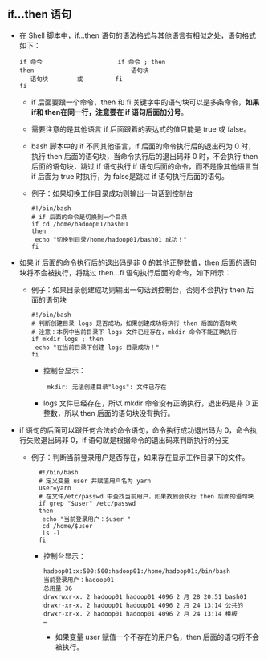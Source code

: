 ## if…then 语句

* 在 Shell 脚本中，if…then 语句的语法格式与其他语言有相似之处，语句格式如下：

      if 命令                     if 命令 ; then
      then                           语句块
         语句块        或         fi   
      fi                         
      

    * if 后面要跟一个命令，then 和 fi 关键字中的语句块可以是多条命令，**如果 if和 then在同一行，注意要在 if 语句后面加分号**。
    * 需要注意的是其他语言 if 后面跟着的表达式的值只能是 true 或 false。
    * bash 脚本中的 if 不同其他语言，if 后面的命令执行后的退出码为 0 时，执行 then 后面的语句块，当命令执行后的退出码非 0 时，不会执行 then 后面的语句块，跳过 if 语句执行 if 语句后面的命令，而不是像其他语言当 if 后面为 true 时执行，为 false是跳过 if 语句执行后面的语句。
 
    * 例子：如果切换工作目录成功则输出一句话到控制台

          #!/bin/bash
          # if 后面的命令是切换到一个目录
          if cd /home/hadoop01/bash01
          then
           echo "切换到目录/home/hadoop01/bash01 成功！"
          fi
* 如果 if 后面的命令执行后的退出码是非 0 的其他正整数值，then 后面的语句块将不会被执行，将跳过 then…fi 语句执行后面的命令，如下所示：

    * 例子：如果目录创建成功则输出一句话到控制台，否则不会执行 then 后面的语句块
    
          #!/bin/bash
          # 判断创建目录 logs 是否成功，如果创建成功将执行 then 后面的语句块
          # 注意：本例中当前目录下 logs 文件已经存在，mkdir 命令不能正确执行
          if mkdir logs ; then
           echo "在当前目录下创建 logs 目录成功！"
          fi
          
         * 控制台显示：
         
                mkdir: 无法创建目录"logs": 文件已存在

         * logs 文件已经存在，所以 mkdir 命令没有正确执行，退出码是非 0 正整数，所以 then 后面的语句块没有执行。

* if 语句的后面可以跟任何合法的命令语句，命令执行成功退出码为 0，命令执行失败退出码非 0，if 语句就是根据命令的退出码来判断执行的分支

    * 例子：判断当前登录用户是否存在，如果存在显示工作目录下的文件。
    
            #!/bin/bash
            # 定义变量 user 并赋值用户名为 yarn
            user=yarn
            # 在文件/etc/passwd 中查找当前用户，如果找到会执行 then 后面的语句块
            if grep "$user" /etc/passwd
            then
             echo "当前登录用户：$user "
             cd /home/$user
             ls -l
            fi
      * 控制台显示：
      
            hadoop01:x:500:500:hadoop01:/home/hadoop01:/bin/bash
            当前登录用户：hadoop01
            总用量 36
            drwxrwxr-x. 2 hadoop01 hadoop01 4096 2 月 28 20:51 bash01
            drwxr-xr-x. 2 hadoop01 hadoop01 4096 2 月 24 13:14 公共的
            drwxr-xr-x. 2 hadoop01 hadoop01 4096 2 月 24 13:14 模板
            …
           * 如果变量 user 赋值一个不存在的用户名，then 后面的语句将不会被执行。
